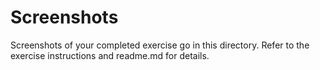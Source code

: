 # Screenshots

Screenshots of your completed exercise go in this directory. Refer to the exercise instructions and readme.md for details. 